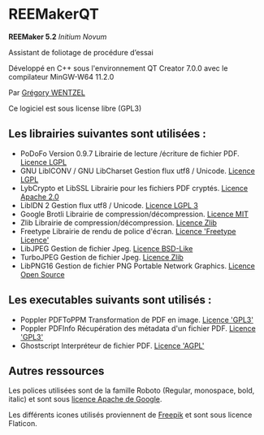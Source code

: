 # REEMakerQT
**REEMaker 5.2** *Initium Novum*


Assistant de foliotage de procédure d’essai

Développé en C++ sous l'environnement QT Creator 7.0.0 avec le compilateur MinGW-W64 11.2.0

Par [Grégory WENTZEL](mailto:r6fri2zh@anonaddy.me)

Ce logiciel est sous license libre (GPL3)

## Les librairies suivantes sont utilisées :

  * PoDoFo Version 0.9.7
	Librairie de lecture /écriture de fichier PDF.
	[Licence LGPL](http://www.gnu.org/copyleft/lesser.html)
  * GNU LibICONV / GNU LibCharset
	Gestion flux utf8 / Unicode.
	[Licence LGPL](http://www.gnu.org/copyleft/lesser.html)
  * LybCrypto et LibSSL
	Librairie pour les fichiers PDF cryptés.
	[Licence Apache 2.0](https://www.openssl.org/source/license.html)
  * LibIDN 2
	Gestion flux utf8 / Unicode.
	[Licence LGPL 3](https://gitlab.com/libidn/libidn2/-/raw/master/COPYING.LESSERv3)
  * Google Brotli
	Librairie de compression/décompression.
	[Licence MIT](https://raw.githubusercontent.com/google/brotli/master/LICENSE)
  * Zlib
	Librairie de compression/décompression.
	[Licence Zlib](https://www.zlib.net/zlib_license.html)
  * Freetype
	Librairie de rendu de police d'écran.
	[Licence 'Freetype Licence'](https://gitlab.freedesktop.org/freetype/freetype/-/blob/master/docs/FTL.TXT)
  * LibJPEG
	Gestion de fichier Jpeg.
	[Licence BSD-Like](https://en.wikipedia.org/wiki/Libjpeg)
  * TurboJPEG
	Gestion de fichier Jpeg.
	[Licence Zlib](https://www.zlib.net/zlib_license.html)
  * LibPNG16
	Gestion de fichier PNG Portable Network Graphics.
	[Licence Open Source](http://www.libpng.org/pub/png/src/libpng-LICENSE.txt)

## Les executables suivants sont utilisés :

  * Poppler PDFToPPM
	Transformation de PDF en image.
	[Licence 'GPL3'](https://gitlab.freedesktop.org/poppler/poppler#history-and-gpl-licensing)
  * Poppler PDFInfo
	Récupération des métadata d'un fichier PDF.
	[Licence 'GPL3'](https://gitlab.freedesktop.org/poppler/poppler#history-and-gpl-licensing)
  * Ghostscript
	Interpréteur de fichier PDF.
	[Licence 'AGPL'](https://www.ghostscript.com/licensing/)

## Autres ressources

Les polices utilisées sont de la famille Roboto (Regular, monospace, bold, italic) et sont sous [licence Apache de Google](https://github.com/google/fonts/blob/main/apache/roboto/LICENSE.txt).

Les différents icones utilisés proviennent de [Freepik](https://www.flaticon.com/authors/freepik) et sont sous licence Flaticon.
